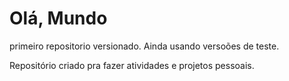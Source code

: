 # Olá, Mundo
 primeiro repositorio versionado. Ainda usando versoões de teste.

Repositório criado pra fazer atividades e projetos pessoais.